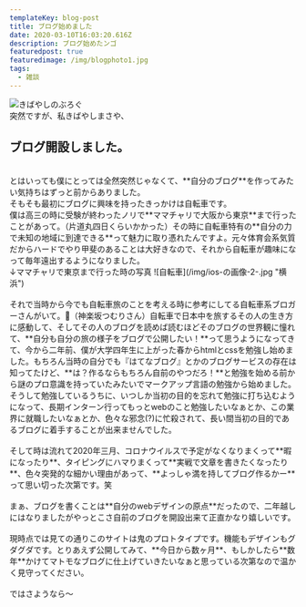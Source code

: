 ```yaml
---
templateKey: blog-post
title: ブログ始めました
date: 2020-03-10T16:03:20.616Z
description: ブログ始めたンゴ
featuredpost: true
featuredimage: /img/blogphoto1.jpg
tags:
  - 雑談
---
```

![きばやしのぶろぐ](/img/blogphoto1.jpg "きばやしのぶろぐ")
<br/>
突然ですが、私きばやしまさや、

## ブログ開設しました。
<br/>
とはいっても僕にとっては全然突然じゃなくて、**自分のブログ**を作ってみたい気持ちはずっと前からありました。
<br/>
そもそも最初にブログに興味を持ったきっかけは自転車です。
<br/>
僕は高三の時に受験が終わったノリで**ママチャリで大阪から東京**まで行ったことがあって。（片道丸四日くらいかかった）その時に自転車特有の**自分の力で未知の地域に到達できる**って魅力に取り憑れたんですよ。元々体育会系気質だからハードでやり甲斐のあることは大好きなので、それから自転車が趣味になって毎年遠出するようになりました。
<br/>
↓ママチャリで東京まで行った時の写真
![自転車](/img/ios-の画像-2-.jpg "横浜")
<br/><br/>
それで当時から今でも自転車旅のことを考える時に参考にしてる自転車系ブロガーさんがいて。（神楽坂つむりさん）自転車で日本中を旅するその人の生き方に感動して、そしてその人のブログを読めば読むほどそのブログの世界観に憧れて、**自分も自分の旅の様子をブログで公開したい！**って思うようになってきて、今から二年前、僕が大学四年生に上がった春からhtmlとcssを勉強し始めました。もちろん当時の自分でも『はてなブログ』とかのブログサービスの存在は知ってたけど、**は？作るならもちろん自前のやつだろ！**と勉強を始める前から謎のプロ意識を持っていたみたいでマークアップ言語の勉強から始めました。そうして勉強しているうちに、いつしか当初の目的を忘れて勉強に打ち込むようになって、長期インターン行ってもっとwebのこと勉強したいなぁとか、この業界に就職したいなぁとか、色々な邪念(?)に忙殺されて、長い間当初の目的であるブログに着手することが出来ませんでした。
<br/><br/>
そして時は流れて2020年三月、コロナウイルスで予定がなくなりまくって**暇になったり**、タイピングにハマりまくって**実戦で文章を書きたくなったり**、色々突発的な細かい理由があって、**よっしゃ満を持してブログ作るかー**って思い切った次第です。笑
<br/><br/>
まぁ、ブログを書くことは**自分のwebデザインの原点**だったので、二年越しにはなりましたがやっとこさ自前のブログを開設出来て正直かなり嬉しいです。
<br/><br/>
現時点では見ての通りこのサイトは鬼のプロトタイプです。機能もデザインもグダグダです。とりあえず公開してみて、**今日から数ヶ月**、もしかしたら**数年**かけてマトモなブログに仕上げていきたいなぁと思っている次第なので温かく見守ってください。
<br/><br/>
ではさようなら〜
